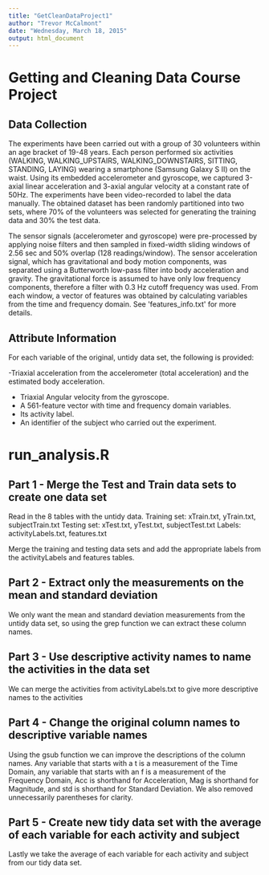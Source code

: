 ```yaml
---
title: "GetCleanDataProject1"
author: "Trevor McCalmont"
date: "Wednesday, March 18, 2015"
output: html_document
---
```


# Getting and Cleaning Data Course Project

## Data Collection

The experiments have been carried out with a group of 30 volunteers within an age bracket of 19-48 years. Each person performed six activities (WALKING, WALKING_UPSTAIRS, WALKING_DOWNSTAIRS, SITTING, STANDING, LAYING) wearing a smartphone (Samsung Galaxy S II) on the waist. Using its embedded accelerometer and gyroscope, we captured 3-axial linear acceleration and 3-axial angular velocity at a constant rate of 50Hz. The experiments have been video-recorded to label the data manually. The obtained dataset has been randomly partitioned into two sets, where 70% of the volunteers was selected for generating the training data and 30% the test data. 

The sensor signals (accelerometer and gyroscope) were pre-processed by applying noise filters and then sampled in fixed-width sliding windows of 2.56 sec and 50% overlap (128 readings/window). The sensor acceleration signal, which has gravitational and body motion components, was separated using a Butterworth low-pass filter into body acceleration and gravity. The gravitational force is assumed to have only low frequency components, therefore a filter with 0.3 Hz cutoff frequency was used. From each window, a vector of features was obtained by calculating variables from the time and frequency domain. See 'features_info.txt' for more details. 

## Attribute Information

For each variable of the original, untidy data set, the following is provided:

-Triaxial acceleration from the accelerometer (total acceleration) and the estimated body acceleration.
- Triaxial Angular velocity from the gyroscope. 
- A 561-feature vector with time and frequency domain variables. 
- Its activity label. 
- An identifier of the subject who carried out the experiment.

# run_analysis.R

## Part 1 - Merge the Test and Train data sets to create one data set

Read in the 8 tables with the untidy data.
Training set:   xTrain.txt, yTrain.txt, subjectTrain.txt
Testing set:    xTest.txt, yTest.txt, subjectTest.txt
Labels:         activityLabels.txt, features.txt

Merge the training and testing data sets and add the appropriate labels from the activityLabels and features tables.

## Part 2 - Extract only the measurements on the mean and standard deviation

We only want the mean and standard deviation measurements from the untidy data set, so using the grep function we can extract these column names.

## Part 3 - Use descriptive activity names to name the activities in the data set

We can merge the activities from activityLabels.txt to give more descriptive names to the activities

## Part 4 - Change the original column names to descriptive variable names

Using the gsub function we can improve the descriptions of the column names. Any variable that starts with a t is a measurement of the Time Domain, any variable that starts with an f is a measurement of the Frequency Domain, Acc is shorthand for Acceleration, Mag is shorthand for Magnitude, and std is shorthand for Standard Deviation. We also removed unnecessarily parentheses for clarity.

## Part 5 - Create new tidy data set with the average of each variable for each activity and subject

Lastly we take the average of each variable for each activity and subject from our tidy data set.
